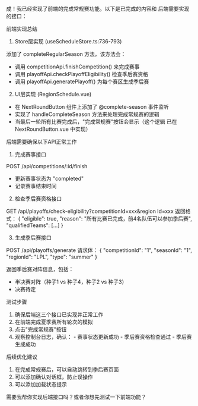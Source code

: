 成！我已经实现了前端的完成常规赛功能。以下是已完成的内容和
  后端需要实现的接口：

  前端实现总结

  1. Store层实现 (useScheduleStore.ts:736-793)

  添加了 completeRegularSeason 方法，该方法会：
  - 调用 competitionApi.finishCompetition() 来完成赛事
  - 调用 playoffApi.checkPlayoffEligibility() 检查季后赛资格
  - 调用 playoffApi.generatePlayoff() 为每个赛区生成季后赛

  2. UI层实现 (RegionSchedule.vue)

  - 在 NextRoundButton 组件上添加了 @complete-season 事件监听
  - 实现了 handleCompleteSeason 方法来处理完成常规赛的逻辑
  - 当最后一轮所有比赛完成后，"完成常规赛"按钮会显示（这个逻辑
  已在 NextRoundButton.vue 中实现）

  后端需要确保以下API正常工作

  1. 完成赛事接口

  POST /api/competitions/:id/finish
  - 更新赛事状态为 "completed"
  - 记录赛事结束时间

  2. 检查季后赛资格接口

  GET /api/playoffs/check-eligibility?competitionId=xxx&region
  Id=xxx
  返回格式：
  {
    "eligible": true,
    "reason": "所有比赛已完成，前4名队伍可以参加季后赛",
    "qualifiedTeams": [...]
  }

  3. 生成季后赛接口

  POST /api/playoffs/generate
  请求体：
  {
    "competitionId": "1",
    "seasonId": "1",
    "regionId": "LPL",
    "type": "summer"
  }

  返回季后赛对阵信息，包括：
  - 半决赛对阵（种子1 vs 种子4，种子2 vs 种子3）
  - 决赛待定

  测试步骤

  1. 确保后端这三个接口已实现并正常工作
  2. 在前端完成夏季赛所有轮次的模拟
  3. 点击"完成常规赛"按钮
  4. 观察控制台日志，确认：
    - 赛事状态更新成功
    - 季后赛资格检查通过
    - 季后赛生成成功

  后续优化建议

  1. 在完成常规赛后，可以自动跳转到季后赛页面
  2. 可以添加确认对话框，防止误操作
  3. 可以添加加载状态提示

  需要我帮你实现后端接口吗？或者你想先测试一下前端功能？

